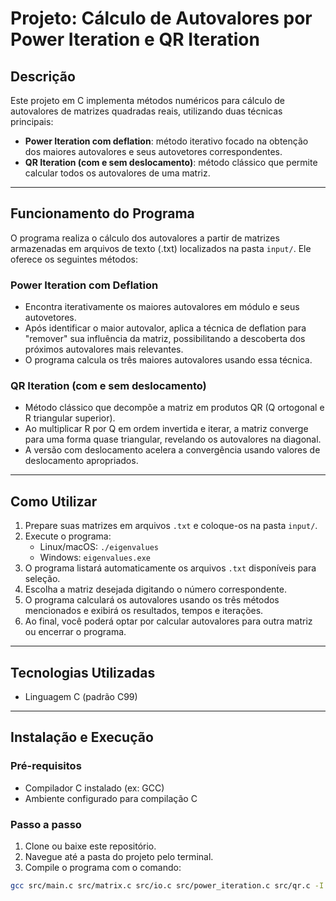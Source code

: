 # Projeto: Cálculo de Autovalores por Power Iteration e QR Iteration

## Descrição

Este projeto em C implementa métodos numéricos para cálculo de autovalores de matrizes quadradas reais, utilizando duas técnicas principais:

- **Power Iteration com deflation**: método iterativo focado na obtenção dos maiores autovalores e seus autovetores correspondentes.
- **QR Iteration (com e sem deslocamento)**: método clássico que permite calcular todos os autovalores de uma matriz.

---

## Funcionamento do Programa

O programa realiza o cálculo dos autovalores a partir de matrizes armazenadas em arquivos de texto (.txt) localizados na pasta `input/`. Ele oferece os seguintes métodos:

### Power Iteration com Deflation
- Encontra iterativamente os maiores autovalores em módulo e seus autovetores.
- Após identificar o maior autovalor, aplica a técnica de deflation para "remover" sua influência da matriz, possibilitando a descoberta dos próximos autovalores mais relevantes.
- O programa calcula os três maiores autovalores usando essa técnica.


### QR Iteration (com e sem deslocamento)
- Método clássico que decompõe a matriz em produtos QR (Q ortogonal e R triangular superior).
- Ao multiplicar R por Q em ordem invertida e iterar, a matriz converge para uma forma quase triangular, revelando os autovalores na diagonal.
- A versão com deslocamento acelera a convergência usando valores de deslocamento apropriados.

---

## Como Utilizar

1. Prepare suas matrizes em arquivos `.txt` e coloque-os na pasta `input/`.
2. Execute o programa:
   - Linux/macOS: `./eigenvalues`
   - Windows: `eigenvalues.exe`
3. O programa listará automaticamente os arquivos `.txt` disponíveis para seleção.
4. Escolha a matriz desejada digitando o número correspondente.
5. O programa calculará os autovalores usando os três métodos mencionados e exibirá os resultados, tempos e iterações.
6. Ao final, você poderá optar por calcular autovalores para outra matriz ou encerrar o programa.

---

## Tecnologias Utilizadas

- Linguagem C (padrão C99)

---

## Instalação e Execução

### Pré-requisitos

- Compilador C instalado (ex: GCC)
- Ambiente configurado para compilação C

### Passo a passo

1. Clone ou baixe este repositório.
2. Navegue até a pasta do projeto pelo terminal.
3. Compile o programa com o comando:

```bash
gcc src/main.c src/matrix.c src/io.c src/power_iteration.c src/qr.c -I include -o eigenvalues -lm
